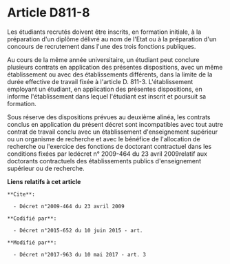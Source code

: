 # Article D811-8

Les étudiants recrutés doivent être inscrits, en formation initiale, à la préparation d'un diplôme délivré au nom de l'Etat
ou à la préparation d'un concours de recrutement dans l'une des trois fonctions publiques.

Au cours de la même année universitaire, un étudiant peut conclure plusieurs contrats en application des présentes
dispositions, avec un même établissement ou avec des établissements différents, dans la limite de la durée effective de
travail fixée à l'article D. 811-3. L'établissement employant un étudiant, en application des présentes dispositions, en
informe l'établissement dans lequel l'étudiant est inscrit et poursuit sa formation.

Sous réserve des dispositions prévues au deuxième alinéa, les contrats conclus en application du présent décret sont
incompatibles avec tout autre contrat de travail conclu avec un établissement d'enseignement supérieur ou un organisme de
recherche et avec le bénéfice de l'allocation de recherche ou l'exercice des fonctions de doctorant contractuel dans les
conditions fixées par ledécret n° 2009-464 du 23 avril 2009relatif aux doctorants contractuels des établissements publics
d'enseignement supérieur ou de recherche.

**Liens relatifs à cet article**

	**Cite**:

	  - Décret n°2009-464 du 23 avril 2009

	**Codifié par**:

	  - Décret n°2015-652 du 10 juin 2015 - art.

	**Modifié par**:

	  - Décret n°2017-963 du 10 mai 2017 - art. 3
